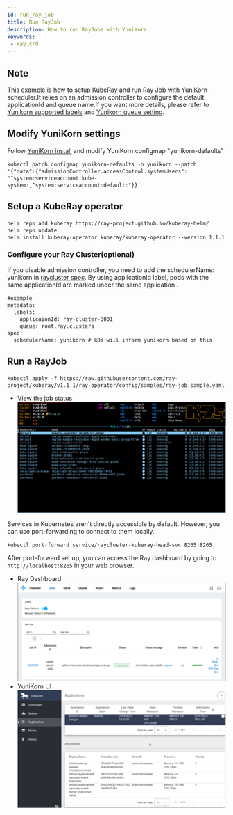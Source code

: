 ```yaml
---
id: run_ray_job
title: Run RayJob
description: How to run RayJobs with YuniKorn
keywords:
 - Ray_crd
---
```


<!--
Licensed to the Apache Software Foundation (ASF) under one
or more contributor license agreements.  See the NOTICE file
distributed with this work for additional information
regarding copyright ownership.  The ASF licenses this file
to you under the Apache License, Version 2.0 (the
"License"); you may not use this file except in compliance
with the License.  You may obtain a copy of the License at

  http://www.apache.org/licenses/LICENSE-2.0

Unless required by applicable law or agreed to in writing,
software distributed under the License is distributed on an
"AS IS" BASIS, WITHOUT WARRANTIES OR CONDITIONS OF ANY
KIND, either express or implied.  See the License for the
specific language governing permissions and limitations
under the License.
-->

## Note
This example is how to setup [KubeRay](https://docs.ray.io/en/master/cluster/kubernetes/getting-started.html) and run [Ray Job](https://docs.ray.io/en/master/cluster/kubernetes/getting-started/rayjob-quick-start.html) with YuniKorn scheduler.It relies on an admission controller to configure the default applicationId and queue name.If you want more details, please refer to [Yunikorn supported labels](https://yunikorn.apache.org/docs/user_guide/labels_and_annotations_in_yunikorn) and [Yunikorn queue setting](https://yunikorn.apache.org/docs/user_guide/queue_config).

## Modify YuniKorn settings
Follow [YuniKorn install](https://yunikorn.apache.org/docs/) and modify YuniKorn configmap "yunikorn-defaults"
```
kubectl patch configmap yunikorn-defaults -n yunikorn --patch '{"data":{"admissionController.accessControl.systemUsers": "^system:serviceaccount:kube-system:,^system:serviceaccount:default:"}}' 
```

## Setup a KubeRay operator
```
helm repo add kuberay https://ray-project.github.io/kuberay-helm/
helm repo update
helm install kuberay-operator kuberay/kuberay-operator --version 1.1.1
```

### Configure your Ray Cluster(optional)
If you disable admission controller, you need to add the schedulerName: yunikorn in [raycluster spec](https://github.com/ray-project/kuberay/blob/master/helm-chart/ray-cluster/templates/raycluster-cluster.yaml#L40). By using applicationId label, pods with the same applicationId are marked under the same application .
```
#example
metadata:
  labels:
    applicaionId: ray-cluster-0001
    queue: root.ray.clusters
spec:
  schedulerName: yunikorn # k8s will inform yunikorn based on this
```

## Run a RayJob
```
kubectl apply -f https://raw.githubusercontent.com/ray-project/kuberay/v1.1.1/ray-operator/config/samples/ray-job.sample.yaml
```

- View the job status
    ![ray_job_job](../../assets/ray_job_job.png)

Services in Kubernetes aren't directly accessible by default. However, you can use port-forwarding to connect to them locally.
```
kubectl port-forward service/raycluster-kuberay-head-svc 8265:8265
```
After port-forward set up, you can access the Ray dashboard by going to `http://localhost:8265` in your web browser.

- Ray Dashboard
    ![ray_job_ray_dashboard](../../assets/ray_job_ray_dashboard.png)
- YuniKorn UI
    ![ray_job_on_ui](../../assets/ray_job_on_ui.png)